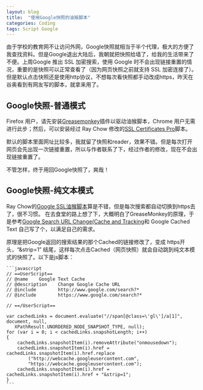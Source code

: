 ```yaml
---
layout: blog
title:  "使用Google快照的油猴脚本"
categories: Coding
tags: Script Google
---
```



由于学校的教育网不让访问外网，Google快照就相当于半个代理，极大的方便了我查找资料。但是Google退出大陆后，我朝就把快照给墙了，给我的生活带来了不便。上周Google 推出 SSL 加密搜索，使用 Google 时不会出现链接重置的情况，重要的是快照可以正常查看了（因为网页快照之前就支持 SSL 加密连接了）。但是默认点击快照还是使用http协议，不想每次看快照都手动改成https，昨天在谷奥看到有网友写的脚本，就拿来用了。

<!--more-->

## Google快照-普通模式

Firefox 用户，请先安装[Greasemonkey](https://addons.mozilla.org/zh-CN/firefox/addon/748/)插件以驱动油猴脚本，Chrome 用户无需进行此步；然后，可以安装经过 Ray Chow 修改的[SSL Certificates Pro](http://userscripts.org/scripts/show/72944)脚本。

默认的脚本里面网址比较多，我就留了快照和reader，效果不错。但是每次打开网页会先出现一次链接重置，所以与作者联系了下，经过作者的修改，现在不会出现链接重置了。

不管怎样，终于用回Google快照了，爽哉！

## Google快照-纯文本模式

Ray Chow的[Google SSL油猴脚本](http://userscripts.org/scripts/show/77725)算是不错，但是每次搜索都自动切换到https去了，很不习惯。
在去食堂的路上想了下，大概明白了GreaseMonkey的原理，于是参考[Google Search URL Change(Cache and Tracking](http://userscripts.org/scripts/show/74154)和 Google Cached Text 自己写了个，以满足自己的需求。

原理是把Google返回的搜索结果的那个Cached的链接修改了，变成 https开头，“&strip=1” 结尾，这样每次点击Cached（网页快照）就会自动跳到纯文本模式的快照了。以下是js脚本：

    ```javascript
    // ==UserScript==
    // @name    Google Text Cache
    // @description    Change Google Cache URL
    // @include        http://www.google.com/search?*
    // @include        https://www.google.com/search?*
   
    // ==/UserScript==
   
    var cachedLinks = document.evaluate("//span[@class=\'gl\']/a[1]", document, null,
       XPathResult.UNORDERED_NODE_SNAPSHOT_TYPE, null);
    for (var i = 0; i < cachedLinks.snapshotLength; i++)
    {
        cachedLinks.snapshotItem(i).removeAttribute("onmousedown");
        cachedLinks.snapshotItem(i).href = cachedLinks.snapshotItem(i).href.replace
            ("http://webcache.googleusercontent.com",
            "https://webcache.googleusercontent.com");
        cachedLinks.snapshotItem(i).href = cachedLinks.snapshotItem(i).href + "&strip=1";
    }
    ```
